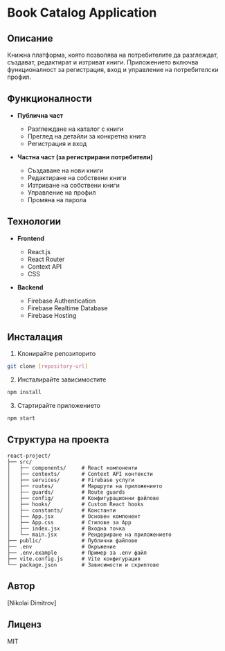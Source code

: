 # Book Catalog Application

## Описание
Книжна платформа, която позволява на потребителите да разглеждат, създават, редактират и изтриват книги. Приложението включва функционалност за регистрация, вход и управление на потребителски профил.

## Функционалности
- **Публична част**
  - Разглеждане на каталог с книги
  - Преглед на детайли за конкретна книга
  - Регистрация и вход

- **Частна част (за регистрирани потребители)**
  - Създаване на нови книги
  - Редактиране на собствени книги
  - Изтриване на собствени книги
  - Управление на профил
  - Промяна на парола

## Технологии
- **Frontend**
  - React.js
  - React Router
  - Context API
  - CSS

- **Backend**
  - Firebase Authentication
  - Firebase Realtime Database
  - Firebase Hosting

## Инсталация
1. Клонирайте репозиторито
```bash
git clone [repository-url]
```

2. Инсталирайте зависимостите
```bash
npm install
```

3. Стартирайте приложението
```bash
npm start
```

## Структура на проекта
```
react-project/
├── src/
│   ├── components/     # React компоненти
│   ├── contexts/       # Context API контексти
│   ├── services/       # Firebase услуги
│   ├── routes/         # Маршрути на приложението
│   ├── guards/         # Route guards
│   ├── config/         # Конфигурационни файлове
│   ├── hooks/          # Custom React hooks
│   ├── constants/      # Константи
│   ├── App.jsx         # Основен компонент
│   ├── App.css         # Стилове за App
│   ├── index.jsx       # Входна точка
│   └── main.jsx        # Рендериране на приложението
├── public/             # Публични файлове
├── .env                # Окръжение
├── .env.example        # Пример за .env файл
├── vite.config.js      # Vite конфигурация
└── package.json        # Зависимости и скриптове
```

## Автор
[Nikolai Dimitrov]

## Лиценз
MIT
